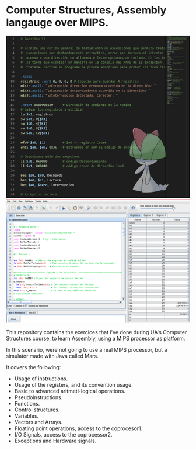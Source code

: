 # Computer Structures, Assembly langauge over MIPS.

<p align="center">
  <img src="./assets/preview1.png"></img>
  <img src="./assets/preview2.png"></img>
</p>

This repository contains the exercices that i've done during UA's Computer Structures course, to learn Assembly, using a MIPS processor as platform.

In this scenario, were not going to use a real MIPS processor, but a simulator made with Java called Mars.

It covers the following:

- Usage of instructions.
- Usage of the registers, and its convention usage.
- Basic to advanced aritmeti-logical operations.
- Pseudoinstructions.
- Functions.
- Control structures.
- Variables.
- Vectors and Arrays.
- Floating point operations, access to the coprocesor1.
- I/O Signals, access to the coprocessor2.
- Exceptions and Hardware signals.
